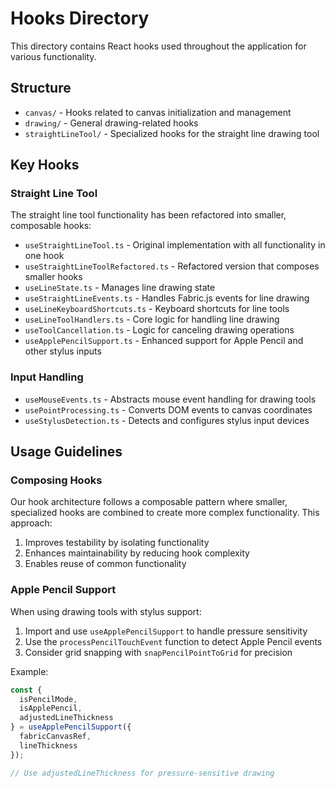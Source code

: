 
# Hooks Directory

This directory contains React hooks used throughout the application for various functionality.

## Structure

- `canvas/` - Hooks related to canvas initialization and management
- `drawing/` - General drawing-related hooks 
- `straightLineTool/` - Specialized hooks for the straight line drawing tool

## Key Hooks

### Straight Line Tool

The straight line tool functionality has been refactored into smaller, composable hooks:

- `useStraightLineTool.ts` - Original implementation with all functionality in one hook
- `useStraightLineToolRefactored.ts` - Refactored version that composes smaller hooks
- `useLineState.ts` - Manages line drawing state
- `useStraightLineEvents.ts` - Handles Fabric.js events for line drawing
- `useLineKeyboardShortcuts.ts` - Keyboard shortcuts for line tools
- `useLineToolHandlers.ts` - Core logic for handling line drawing
- `useToolCancellation.ts` - Logic for canceling drawing operations
- `useApplePencilSupport.ts` - Enhanced support for Apple Pencil and other stylus inputs

### Input Handling

- `useMouseEvents.ts` - Abstracts mouse event handling for drawing tools
- `usePointProcessing.ts` - Converts DOM events to canvas coordinates
- `useStylusDetection.ts` - Detects and configures stylus input devices

## Usage Guidelines

### Composing Hooks

Our hook architecture follows a composable pattern where smaller, specialized hooks are combined to create more complex functionality. This approach:

1. Improves testability by isolating functionality
2. Enhances maintainability by reducing hook complexity
3. Enables reuse of common functionality

### Apple Pencil Support

When using drawing tools with stylus support:

1. Import and use `useApplePencilSupport` to handle pressure sensitivity
2. Use the `processPencilTouchEvent` function to detect Apple Pencil events
3. Consider grid snapping with `snapPencilPointToGrid` for precision

Example:

```typescript
const { 
  isPencilMode, 
  isApplePencil, 
  adjustedLineThickness 
} = useApplePencilSupport({
  fabricCanvasRef,
  lineThickness
});

// Use adjustedLineThickness for pressure-sensitive drawing
```
